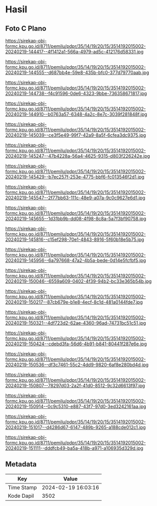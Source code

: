 # Hasil

## Foto C Plano

https://sirekap-obj-formc.kpu.go.id/8711/pemilu/pdpr/35/14/19/20/15/3514192015002-20240219-144417--4f1412a1-566a-4979-ad5c-412176d58331.jpg

https://sirekap-obj-formc.kpu.go.id/8711/pemilu/pdpr/35/14/19/20/15/3514192015002-20240219-144555--d687bb4e-59e8-435b-bfc0-377d79770aab.jpg

https://sirekap-obj-formc.kpu.go.id/8711/pemilu/pdpr/35/14/19/20/15/3514192015002-20240219-144738--f4c91596-0de6-4323-9bbe-736358671817.jpg

https://sirekap-obj-formc.kpu.go.id/8711/pemilu/pdpr/35/14/19/20/15/3514192015002-20240219-144910--b0763a57-6348-4a2c-8e7c-3039f281848f.jpg

https://sirekap-obj-formc.kpu.go.id/8711/pemilu/pdpr/35/14/19/20/15/3514192015002-20240219-145039--ce3f5e49-99f7-42a9-8a5f-6cfea3dc9375.jpg

https://sirekap-obj-formc.kpu.go.id/8711/pemilu/pdpr/35/14/19/20/15/3514192015002-20240219-145247--47b4228a-56a4-4625-9315-d803f226242e.jpg

https://sirekap-obj-formc.kpu.go.id/8711/pemilu/pdpr/35/14/19/20/15/3514192015002-20240219-145429--b7ec257f-253e-4775-bbf6-fc013546f2d1.jpg

https://sirekap-obj-formc.kpu.go.id/8711/pemilu/pdpr/35/14/19/20/15/3514192015002-20240219-145547--2f77bb63-111c-48e9-a07a-9c0c9627e6d1.jpg

https://sirekap-obj-formc.kpu.go.id/8711/pemilu/pdpr/35/14/19/20/15/3514192015002-20240219-145655--1d31bb9b-dd08-4f98-8c8a-5a7f3bf90758.jpg

https://sirekap-obj-formc.kpu.go.id/8711/pemilu/pdpr/35/14/19/20/15/3514192015002-20240219-145816--c15ef298-70e1-4843-8916-5f60b18e5b75.jpg

https://sirekap-obj-formc.kpu.go.id/8711/pemilu/pdpr/35/14/19/20/15/3514192015002-20240219-145956--6a797668-47a2-4b5a-bede-0d14e5fcfbf5.jpg

https://sirekap-obj-formc.kpu.go.id/8711/pemilu/pdpr/35/14/19/20/15/3514192015002-20240219-150046--6559a609-0402-4f39-94b2-bc33e365b54b.jpg

https://sirekap-obj-formc.kpu.go.id/8711/pemilu/pdpr/35/14/19/20/15/3514192015002-20240219-150217--87cb679e-b1e8-4ecf-8c1d-481a0144fde7.jpg

https://sirekap-obj-formc.kpu.go.id/8711/pemilu/pdpr/35/14/19/20/15/3514192015002-20240219-150321--4df723d2-62ae-4360-96ad-74731bc51c51.jpg

https://sirekap-obj-formc.kpu.go.id/8711/pemilu/pdpr/35/14/19/20/15/3514192015002-20240219-150424--cdebd3fa-56d6-4b91-b841-80441f287e6e.jpg

https://sirekap-obj-formc.kpu.go.id/8711/pemilu/pdpr/35/14/19/20/15/3514192015002-20240219-150536--df3c7461-55c2-4dd9-9820-6af8e280bd4d.jpg

https://sirekap-obj-formc.kpu.go.id/8711/pemilu/pdpr/35/14/19/20/15/3514192015002-20240219-150807--78297d03-2a2f-41d0-8512-9c32d6613f97.jpg

https://sirekap-obj-formc.kpu.go.id/8711/pemilu/pdpr/35/14/19/20/15/3514192015002-20240219-150914--0c9c5310-e887-43f7-97d0-3ed3242161aa.jpg

https://sirekap-obj-formc.kpu.go.id/8711/pemilu/pdpr/35/14/19/20/15/3514192015002-20240219-151017--d4286d67-6147-489b-9265-a188cde012c1.jpg

https://sirekap-obj-formc.kpu.go.id/8711/pemilu/pdpr/35/14/19/20/15/3514192015002-20240219-151111--dddfcb49-ba5a-418b-a971-a106935d329d.jpg


## Metadata

| Key        | Value               |
| ---------- | ------------------- |
| Time Stamp | 2024-02-19 16:03:16 |
| Kode Dapil | 3502                |



